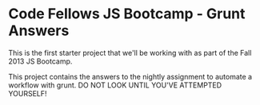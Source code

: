 Code Fellows JS Bootcamp - Grunt Answers
========================================

This is the first starter project that we'll be working with as part of
the Fall 2013 JS Bootcamp.

This project contains the answers to the nightly assignment to automate
a workflow with grunt. DO NOT LOOK UNTIL YOU'VE ATTEMPTED YOURSELF!
